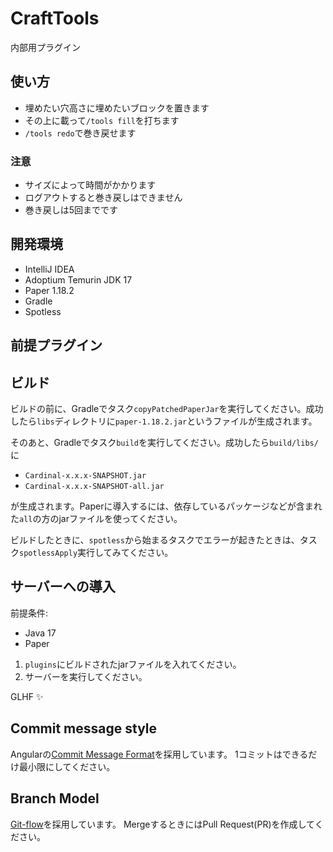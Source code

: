 # CraftTools

内部用プラグイン

## 使い方

* 埋めたい穴高さに埋めたいブロックを置きます
* その上に載って`/tools fill`を打ちます
* `/tools redo`で巻き戻せます

### 注意
* サイズによって時間がかかります
* ログアウトすると巻き戻しはできません
* 巻き戻しは5回までです

## 開発環境

- IntelliJ IDEA
- Adoptium Temurin JDK 17
- Paper 1.18.2
- Gradle
- Spotless

## 前提プラグイン

## ビルド

ビルドの前に、Gradleでタスク`copyPatchedPaperJar`を実行してください。成功したら`libs`ディレクトリに`paper-1.18.2.jar`というファイルが生成されます。

そのあと、Gradleでタスク`build`を実行してください。成功したら`build/libs/`に

- `Cardinal-x.x.x-SNAPSHOT.jar`
- `Cardinal-x.x.x-SNAPSHOT-all.jar`

が生成されます。Paperに導入するには、依存しているパッケージなどが含まれた`all`の方のjarファイルを使ってください。

ビルドしたときに、`spotless`から始まるタスクでエラーが起きたときは、タスク`spotlessApply`実行してみてください。

## サーバーへの導入

前提条件:

- Java 17
- Paper

1. `plugins`にビルドされたjarファイルを入れてください。
2. サーバーを実行してください。

GLHF ✨

## Commit message style

Angularの[Commit Message Format](https://github.com/angular/angular/blob/master/CONTRIBUTING.md#commit)を採用しています。
1コミットはできるだけ最小限にしてください。

## Branch Model

[Git-flow](https://qiita.com/KosukeSone/items/514dd24828b485c69a05)を採用しています。
MergeするときにはPull Request(PR)を作成してください。
